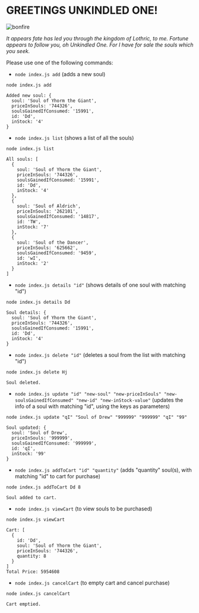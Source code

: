 # GREETINGS UNKINDLED ONE!
![bonfire](https://www.pockettactics.com/wp-content/sites/pockettactics/2021/12/dark-souls-bonfire-550x309.jpg)

*It appears fate has led you through the kingdom of Lothric, to me. 
Fortune appears to follow you, oh Unkindled One. 
For I have for sale the souls which you seek.*


Please use one of the following commands: 
- `node index.js add` (adds a new soul)
```
node index.js add

Added new soul: {
  soul: 'Soul of Yhorm the Giant',
  priceInSouls: '744326',
  soulsGainedIfConsumed: '15991',
  id: 'Dd',
  inStock: '4'
}
```

- `node index.js list` (shows a list of all the souls)
```
node index.js list

All souls: [
  {
    soul: 'Soul of Yhorm the Giant',
    priceInSouls: '744326',
    soulsGainedIfConsumed: '15991',
    id: 'Dd',
    inStock: '4'
  },
  {
    soul: 'Soul of Aldrich',
    priceInSouls: '262101',
    soulsGainedIfConsumed: '14817',
    id: 'TW',
    inStock: '7'
  },
  {
    soul: 'Soul of the Dancer',
    priceInSouls: '625662',
    soulsGainedIfConsumed: '9459',
    id: 'wI',
    inStock: '2'
  }
]
```
- `node index.js details "id"` (shows details of one soul with matching "id")
```
node index.js details Dd

Soul details: {
  soul: 'Soul of Yhorm the Giant',
  priceInSouls: '744326',
  soulsGainedIfConsumed: '15991',
  id: 'Dd',
  inStock: '4'
}
```
- `node index.js delete "id"` (deletes a soul from the list with matching "id")
```
node index.js delete Hj

Soul deleted.
```
- `node index.js update "id" "new-soul" "new-priceInSouls" "new-soulsGainedIfConsumed" "new-id" "new-inStock-value"` (updates the info of a soul with matching "id", using the keys as parameters)
```
node index.js update "qI" "Soul of Drew" "999999" "999999" "qI" "99"

Soul updated: {
  soul: 'Soul of Drew',
  priceInSouls: '999999',
  soulsGainedIfConsumed: '999999',
  id: 'qI',
  inStock: '99'
}
```
- `node index.js addToCart "id" "quantity"` (adds "quantity" soul(s), with matching "id" to cart for purchase)
```
node index.js addToCart Dd 8  

Soul added to cart.
```
- `node index.js viewCart` (to view souls to be purchased)
```
node index.js viewCart   

Cart: [
  {
    id: 'Dd',
    soul: 'Soul of Yhorm the Giant',
    priceInSouls: '744326',
    quantity: 8
  }
]
Total Price: 5954608
```
- `node index.js cancelCart` (to empty cart and cancel purchase)
```
node index.js cancelCart

Cart emptied.
```